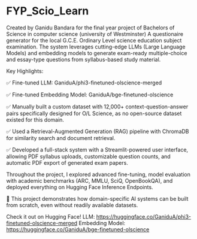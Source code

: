 # FYP_Scio_Learn
Created by Ganidu Bandara
for the final year project of Bachelors of Science in computer science (university of Westminster)
A questionaire generator for the local G.C.E. Ordinary Level science education subject examination.
The system leverages cutting-edge LLMs (Large Language Models) and embedding models to generate exam-ready multiple-choice and essay-type questions from syllabus-based study material.

Key Highlights:

✅ Fine-tuned LLM: GaniduA/phi3-finetuned-olscience-merged

✅ Fine-tuned Embedding Model: GaniduA/bge-finetuned-olscience

✅ Manually built a custom dataset with 12,000+ context-question-answer pairs specifically designed for O/L Science, as no open-source dataset existed for this domain.

✅ Used a Retrieval-Augmented Generation (RAG) pipeline with ChromaDB for similarity search and document retrieval.

✅ Developed a full-stack system with a Streamlit-powered user interface, allowing PDF syllabus uploads, customizable question counts, and automatic PDF export of generated exam papers.

Throughout the project, I explored advanced fine-tuning, model evaluation with academic benchmarks (ARC, MMLU, SciQ, OpenBookQA), and deployed everything on Hugging Face Inference Endpoints.

🧠 This project demonstrates how domain-specific AI systems can be built from scratch, even without readily available datasets.

Check it out on Hugging Face!
LLM: https://huggingface.co/GaniduA/phi3-finetuned-olscience-merged
Embedding Model: https://huggingface.co/GaniduA/bge-finetuned-olscience
